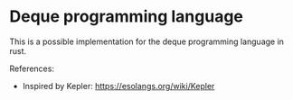 # Deque programming language

This is a possible implementation for the deque programming language in rust.


References:

- Inspired by Kepler: https://esolangs.org/wiki/Kepler
